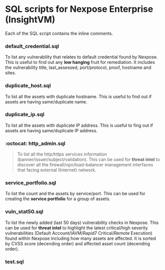# SQL scripts for Nexpose Enterprise (InsightVM)
Each of the SQL script contains the inline comments.

### default_credential.sql
To list any vulnerability that relates to default credential found by Nexpose. This is useful to find out any **low hanging** fruit for remediation. It includes the vulnerability title, last_assessed, port/protocol, proof, hostname and sites.

### duplicate_host.sql
To list all the assets with duplicate hostname. This is useful to find out if assets are having same/duplicate name. 

### duplicate_ip.sql
To list all the assets with duplicate IP address. This is useful to fing out if assets are having same/duplicate IP address.

### :octocat: http_admin.sql 
> To list all the http/https services information (banner/issuer/subject/validation). This can be used for **threat intel** to discover all the firewall/vpn/load-balancer management interfaces that facing external (Internet) network.

### service_portfolio.sql 
To list the count and the assets by service/port. This can be used for creating the **service portfolio** for a group of assets. 

### vuln_stat50.sql
To list the newly added (last 50 days) vulnerability checks in Nexpose. This can be used for **threat intel** to highlight the latest critical/high severity vulnerabilities (Default Account/IAVM/Rapid7 Critical/Remote Execution) found within Nexpose including how many assets are affected. It is sorted by CVSS score (decending order) and affected asset count (decending order).  

### test.sql

